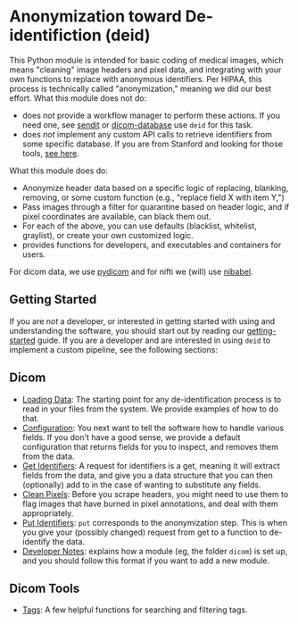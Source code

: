 # Anonymization toward De-identifiction (deid)

This Python module is intended for basic coding of medical images, which means "cleaning" image headers and pixel data, and integrating with your own functions to replace with anonymous identifiers. Per HIPAA, this process is technically called "anonymization," meaning we did our best effort. What this module does not do:

 - does *not* provide a workflow manager to perform these actions. If you need one, see [sendit](https://www.github.com/pydicom/sendit) or [dicom-database](https://www.github.com/pydicom/dicom-database) use `deid` for this task.
 - does *not* implement any custom API calls to retrieve identifiers from some specific database. If you are from Stanford and looking for those tools, [see here](https://www.github.com/vsoch/som).

What this module does do:

 - Anonymize header data based on a specific logic of replacing, blanking, removing, or some custom function (e.g., "replace field X with item Y,")
 - Pass images through a filter for quarantine based on header logic, and if pixel coordinates are available, can black them out.
 - For each of the above, you can use defaults (blacklist, whitelist, graylist), or create your own customized logic.
 - provides functions for developers, and executables and containers for users.

For dicom data, we use [pydicom](https://www.github.com/pydicom/pydicom) and for nifti we (will) use [nibabel](http://nipy.org/nibabel/).

## Getting Started
If you are *not* a developer, or interested in getting started with using and understanding the software, you should start out by reading our [getting-started](getting-started.md) guide.  If you are a developer and are interested in using `deid` to implement a custom pipeline, see the following sections:

## Dicom

 - [Loading Data](loading.md): The starting point for any de-identification process is to read in your files from the system. We provide examples of how to do that.
 - [Configuration](config.md): You next want to tell the software how to handle various fields. If you don't have a good sense, we provide a default configuration that returns fields for you to inspect, and removes them from the data.
 - [Get Identifiers](get.md): A request for identifiers is a get, meaning it will extract fields from the data, and give you a data structure that you can then (optionally) add to in the case of wanting to substitute any fields.
 - [Clean Pixels](pixels.md): Before you scrape headers, you might need to use them to flag images that have burned in pixel annotations, and deal with them appropriately.
 - [Put Identifiers](put.md): `put` corresponds to the anonymization step. This is when you give your (possibly changed) request from get to a function to de-identify the data.
 - [Developer Notes](developer.md): explains how a module (eg, the folder `dicom`) is set up, and you should follow this format if you want to add a new module.


## Dicom Tools
 - [Tags](tags.md): A few helpful functions for searching and filtering tags.
